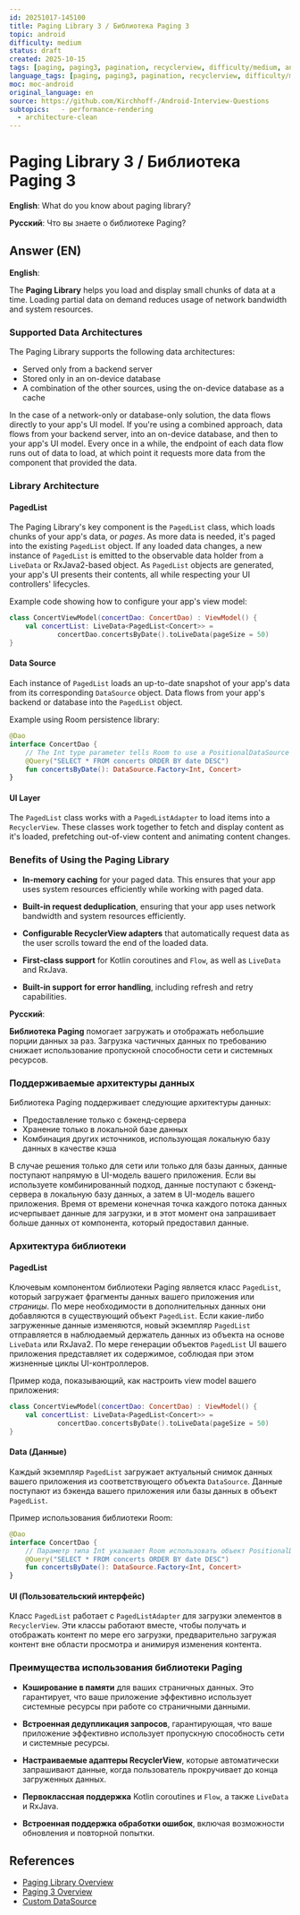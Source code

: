 ```yaml
---
id: 20251017-145100
title: Paging Library 3 / Библиотека Paging 3
topic: android
difficulty: medium
status: draft
created: 2025-10-15
tags: [paging, paging3, pagination, recyclerview, difficulty/medium, android/rendering, android/architecture-clean]
language_tags: [paging, paging3, pagination, recyclerview, difficulty/medium, android/rendering, android/architecture-clean]
moc: moc-android
original_language: en
source: https://github.com/Kirchhoff-/Android-Interview-Questions
subtopics:   - performance-rendering
  - architecture-clean
---
```

# Paging Library 3 / Библиотека Paging 3

**English**: What do you know about paging library?

**Русский**: Что вы знаете о библиотеке Paging?

## Answer (EN)
**English**:

The **Paging Library** helps you load and display small chunks of data at a time. Loading partial data on demand reduces usage of network bandwidth and system resources.

### Supported Data Architectures

The Paging Library supports the following data architectures:
- Served only from a backend server
- Stored only in an on-device database
- A combination of the other sources, using the on-device database as a cache

In the case of a network-only or database-only solution, the data flows directly to your app's UI model. If you're using a combined approach, data flows from your backend server, into an on-device database, and then to your app's UI model. Every once in a while, the endpoint of each data flow runs out of data to load, at which point it requests more data from the component that provided the data.

### Library Architecture

#### PagedList

The Paging Library's key component is the `PagedList` class, which loads chunks of your app's data, or *pages*. As more data is needed, it's paged into the existing `PagedList` object. If any loaded data changes, a new instance of `PagedList` is emitted to the observable data holder from a `LiveData` or RxJava2-based object. As `PagedList` objects are generated, your app's UI presents their contents, all while respecting your UI controllers' lifecycles.

Example code showing how to configure your app's view model:

```kotlin
class ConcertViewModel(concertDao: ConcertDao) : ViewModel() {
    val concertList: LiveData<PagedList<Concert>> =
            concertDao.concertsByDate().toLiveData(pageSize = 50)
}
```

#### Data Source

Each instance of `PagedList` loads an up-to-date snapshot of your app's data from its corresponding `DataSource` object. Data flows from your app's backend or database into the `PagedList` object.

Example using Room persistence library:

```kotlin
@Dao
interface ConcertDao {
    // The Int type parameter tells Room to use a PositionalDataSource object.
    @Query("SELECT * FROM concerts ORDER BY date DESC")
    fun concertsByDate(): DataSource.Factory<Int, Concert>
}
```

#### UI Layer

The `PagedList` class works with a `PagedListAdapter` to load items into a `RecyclerView`. These classes work together to fetch and display content as it's loaded, prefetching out-of-view content and animating content changes.

### Benefits of Using the Paging Library

- **In-memory caching** for your paged data. This ensures that your app uses system resources efficiently while working with paged data.

- **Built-in request deduplication**, ensuring that your app uses network bandwidth and system resources efficiently.

- **Configurable RecyclerView adapters** that automatically request data as the user scrolls toward the end of the loaded data.

- **First-class support** for Kotlin coroutines and `Flow`, as well as `LiveData` and RxJava.

- **Built-in support for error handling**, including refresh and retry capabilities.

**Русский**:

**Библиотека Paging** помогает загружать и отображать небольшие порции данных за раз. Загрузка частичных данных по требованию снижает использование пропускной способности сети и системных ресурсов.

### Поддерживаемые архитектуры данных

Библиотека Paging поддерживает следующие архитектуры данных:
- Предоставление только с бэкенд-сервера
- Хранение только в локальной базе данных
- Комбинация других источников, использующая локальную базу данных в качестве кэша

В случае решения только для сети или только для базы данных, данные поступают напрямую в UI-модель вашего приложения. Если вы используете комбинированный подход, данные поступают с бэкенд-сервера в локальную базу данных, а затем в UI-модель вашего приложения. Время от времени конечная точка каждого потока данных исчерпывает данные для загрузки, и в этот момент она запрашивает больше данных от компонента, который предоставил данные.

### Архитектура библиотеки

#### PagedList

Ключевым компонентом библиотеки Paging является класс `PagedList`, который загружает фрагменты данных вашего приложения или *страницы*. По мере необходимости в дополнительных данных они добавляются в существующий объект `PagedList`. Если какие-либо загруженные данные изменяются, новый экземпляр `PagedList` отправляется в наблюдаемый держатель данных из объекта на основе `LiveData` или RxJava2. По мере генерации объектов `PagedList` UI вашего приложения представляет их содержимое, соблюдая при этом жизненные циклы UI-контроллеров.

Пример кода, показывающий, как настроить view model вашего приложения:

```kotlin
class ConcertViewModel(concertDao: ConcertDao) : ViewModel() {
    val concertList: LiveData<PagedList<Concert>> =
            concertDao.concertsByDate().toLiveData(pageSize = 50)
}
```

#### Data (Данные)

Каждый экземпляр `PagedList` загружает актуальный снимок данных вашего приложения из соответствующего объекта `DataSource`. Данные поступают из бэкенда вашего приложения или базы данных в объект `PagedList`.

Пример использования библиотеки Room:

```kotlin
@Dao
interface ConcertDao {
    // Параметр типа Int указывает Room использовать объект PositionalDataSource
    @Query("SELECT * FROM concerts ORDER BY date DESC")
    fun concertsByDate(): DataSource.Factory<Int, Concert>
}
```

#### UI (Пользовательский интерфейс)

Класс `PagedList` работает с `PagedListAdapter` для загрузки элементов в `RecyclerView`. Эти классы работают вместе, чтобы получать и отображать контент по мере его загрузки, предварительно загружая контент вне области просмотра и анимируя изменения контента.

### Преимущества использования библиотеки Paging

- **Кэширование в памяти** для ваших страничных данных. Это гарантирует, что ваше приложение эффективно использует системные ресурсы при работе со страничными данными.

- **Встроенная дедупликация запросов**, гарантирующая, что ваше приложение эффективно использует пропускную способность сети и системные ресурсы.

- **Настраиваемые адаптеры RecyclerView**, которые автоматически запрашивают данные, когда пользователь прокручивает до конца загруженных данных.

- **Первоклассная поддержка** Kotlin coroutines и `Flow`, а также `LiveData` и RxJava.

- **Встроенная поддержка обработки ошибок**, включая возможности обновления и повторной попытки.

## References

- [Paging Library Overview](https://developer.android.com/topic/libraries/architecture/paging)
- [Paging 3 Overview](https://developer.android.com/topic/libraries/architecture/paging/v3-overview)
- [Custom DataSource](https://developer.android.com/topic/libraries/architecture/paging/data#custom-data-source)
